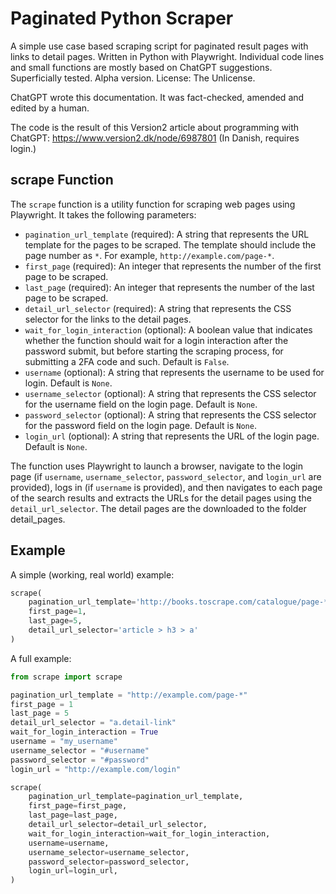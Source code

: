 # Paginated Python Scraper
A simple use case based scraping script for paginated result pages with links to detail pages. Written in Python with Playwright. Individual code lines and small functions are mostly based on ChatGPT suggestions. Superficially tested. Alpha version. License: The Unlicense.

ChatGPT wrote this documentation. It was fact-checked, amended and edited by a human.

The code is the result of this Version2 article about programming with ChatGPT: https://www.version2.dk/node/6987801 (In Danish, requires login.)

## scrape Function

The `scrape` function is a utility function for scraping web pages using Playwright. It takes the following parameters:

- `pagination_url_template` (required): A string that represents the URL template for the pages to be scraped. The template should include the page number as `*`. For example, `http://example.com/page-*`.
- `first_page` (required): An integer that represents the number of the first page to be scraped.
- `last_page` (required): An integer that represents the number of the last page to be scraped.
- `detail_url_selector` (required): A string that represents the CSS selector for the links to the detail pages.
- `wait_for_login_interaction` (optional): A boolean value that indicates whether the function should wait for a login interaction after the password submit, but before starting the scraping process, for submitting a 2FA code and such. Default is `False`.
- `username` (optional): A string that represents the username to be used for login. Default is `None`.
- `username_selector` (optional): A string that represents the CSS selector for the username field on the login page. Default is `None`.
- `password_selector` (optional): A string that represents the CSS selector for the password field on the login page. Default is `None`.
- `login_url` (optional): A string that represents the URL of the login page. Default is `None`.

The function uses Playwright to launch a browser, navigate to the login page (if `username`, `username_selector`, `password_selector`, and `login_url` are provided), logs in (if `username` is provided), and then navigates to each page of the search results and extracts the URLs for the detail pages using the `detail_url_selector`. The detail pages are the downloaded to the folder detail_pages.

## Example

A simple (working, real world) example:

```python
scrape(
    pagination_url_template='http://books.toscrape.com/catalogue/page-*.html',
    first_page=1,
    last_page=5,
    detail_url_selector='article > h3 > a'
)
```

A full example:

```python
from scrape import scrape

pagination_url_template = "http://example.com/page-*"
first_page = 1
last_page = 5
detail_url_selector = "a.detail-link"
wait_for_login_interaction = True
username = "my_username"
username_selector = "#username"
password_selector = "#password"
login_url = "http://example.com/login"

scrape(
    pagination_url_template=pagination_url_template,
    first_page=first_page,
    last_page=last_page,
    detail_url_selector=detail_url_selector,
    wait_for_login_interaction=wait_for_login_interaction,
    username=username,
    username_selector=username_selector,
    password_selector=password_selector,
    login_url=login_url,
)
```
